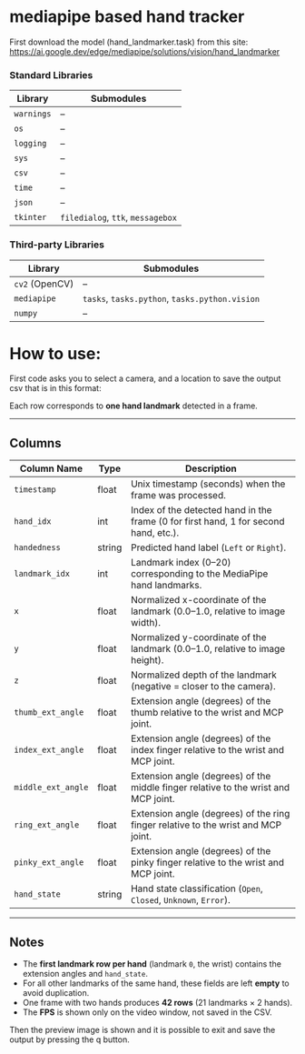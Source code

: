 # mediapipe based hand tracker

First download the model (hand_landmarker.task) from this site: https://ai.google.dev/edge/mediapipe/solutions/vision/hand_landmarker

### Standard Libraries
| Library   | Submodules |
|-----------|------------|
| `warnings` | – |
| `os`       | – |
| `logging`  | – |
| `sys`      | – |
| `csv`      | – |
| `time`     | – |
| `json`     | – |
| `tkinter`  | `filedialog`, `ttk`, `messagebox` |

### Third-party Libraries
| Library   | Submodules |
|-----------|------------|
| `cv2` (OpenCV) | – |
| `mediapipe` | `tasks`, `tasks.python`, `tasks.python.vision` |
| `numpy` | – |

# How to use:
First code asks you to select a camera, and a location to save the output csv
that is in this format:
 
Each row corresponds to **one hand landmark** detected in a frame.

---

## **Columns**

| Column Name         | Type     | Description |
|---------------------|----------|-------------|
| `timestamp`         | float    | Unix timestamp (seconds) when the frame was processed. |
| `hand_idx`          | int      | Index of the detected hand in the frame (0 for first hand, 1 for second hand, etc.). |
| `handedness`        | string   | Predicted hand label (`Left` or `Right`). |
| `landmark_idx`      | int      | Landmark index (0–20) corresponding to the MediaPipe hand landmarks. |
| `x`                 | float    | Normalized x-coordinate of the landmark (0.0–1.0, relative to image width). |
| `y`                 | float    | Normalized y-coordinate of the landmark (0.0–1.0, relative to image height). |
| `z`                 | float    | Normalized depth of the landmark (negative = closer to the camera). |
| `thumb_ext_angle`   | float    | Extension angle (degrees) of the thumb relative to the wrist and MCP joint. |
| `index_ext_angle`   | float    | Extension angle (degrees) of the index finger relative to the wrist and MCP joint. |
| `middle_ext_angle`  | float    | Extension angle (degrees) of the middle finger relative to the wrist and MCP joint. |
| `ring_ext_angle`    | float    | Extension angle (degrees) of the ring finger relative to the wrist and MCP joint. |
| `pinky_ext_angle`   | float    | Extension angle (degrees) of the pinky finger relative to the wrist and MCP joint. |
| `hand_state`        | string   | Hand state classification (`Open`, `Closed`, `Unknown`, `Error`). |

---

## **Notes**
- The **first landmark row per hand** (landmark `0`, the wrist) contains the extension angles and `hand_state`.  
- For all other landmarks of the same hand, these fields are left **empty** to avoid duplication.
- One frame with two hands produces **42 rows** (21 landmarks × 2 hands).
- The **FPS** is shown only on the video window, not saved in the CSV.

Then the preview image is shown and it is possible to exit and save the output by pressing the q button.
